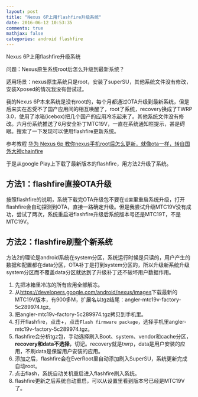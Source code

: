 ```yaml
---
layout: post
title: "Nexus 6P上用flashfire升级系统"
date: 2016-06-12 10:53:35
comments: true
mathjax: false
categories: android flashfire
---
```

Nexus 6P上用flashfire升级系统

问题：Nexus原生系统root后怎么升级到最新系统？

<!--more-->

适用场景：nexus原生系统只是root，安装了superSU，其他系统文件没有修改，安装Xposed的情况我没有尝试过。

我的Nexus 6P本来系统是没有root的，每个月都通过OTA升级到最新系统，但是后来实在忍受不了国产应用间的相互唤醒了，root了系统，recovery换成了TWRP 3.0，使用了冰箱(icebox)把几个国产的应用冷冻起来了。其他系统文件没有修改。六月份系统推送了6月安全补丁MTC19V，一直在系统通知栏提示，甚是碍眼。搜索了一下发现可以使用flashfire更新系统。

参考教程 [华为 Nexus 6p 教你nexus手机root后怎么更新，就像ota一样，转自国外大神chainfire](http://bbs.mgyun.com/thread-50136-1-1.html) 

于是从google Play上下载了最新版本的flashfire，用方法2升级了系统。

## 方法1：flashfire直接OTA升级

按照flashfire的说明，系统下载完OTA升级包不要在`设置`里重启系统升级，打开flashfire会自动探测到OTA，直接一路确定升级。但是我尝试升级MTC19V没有成功，尝试了两次，系统重启进flashfire升级后系统版本号还是MTC19T，不是MTC19V。

## 方法2：flashfire刷整个新系统

方法2的理论是android系统在system分区，系统运行时候是只读的，用户产生的数据和配置都在data分区，OTA补丁是打到system分区的，所以升级新系统升级system分区而不覆盖data分区就达到了升级补丁还不破坏用户数据作用。

1.  先把冰箱里冷冻的所有应用全部解冻。
2.  从<https://developers.google.com/android/nexus/images>下载最新的MTC19V版本，有900多M，扩展名以tgz结尾：angler-mtc19v-factory-5c289974.tgz。
3.  把angler-mtc19v-factory-5c289974.tgz拷贝到手机里。
4.  打开flashfire，点击+，点击`Flash firmware package`，选择手机里angler-mtc19v-factory-5c289974.tgz。
5.  flashfire会分析tgz包，手动选择刷入Boot、system、vendor和cache分区，**recovery和data不选择**，切记。recovery就是twrp，data是用户安装的应用，不刷data是保留用户安装的应用。
6.  添加之后，flashfire会在EverRoot里自动添加刷入SuperSU，系统更新完成自动root。
7.  点击flash，系统自动关机重启进入flashfire刷入系统。
8.  flashfire更新之后系统自动重启，可以从设置里看到版本号已经是MTC19V了。

